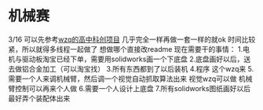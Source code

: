 # 机械赛
3/16
可以先参考[wzq的高中科创项目](https://github.com/wzzzzq/RoboPicker) 几乎完全一样再做一套一样的就ok
时间比较紧，所以就得多线程一起做了
想做哪个直接改readme
现在需要干的事情：
1.电机与驱动板淘宝已经下单，需要用solidworks画一个下底盘
2.底盘画好以后，送去做铝合金加工（可以淘宝找）
3.所有东西都到了以后装机
4.程序 这个wzq来
5.需要一个人来调机械臂，然后调一个视觉自动抓取算法出来 视觉wzq可以做 机械臂控制可以再来个人做
6.需要一个人设计上底盘
7.所有solidworks图纸画好以后最好弄个装配体出来
